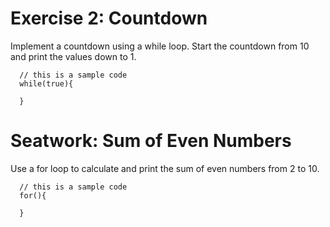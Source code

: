 

# Exercise 2: Countdown
Implement a countdown using a while loop.
Start the countdown from 10 and print the values down to 1.

```
  // this is a sample code
  while(true){
    
  }
```

# Seatwork: Sum of Even Numbers
Use a for loop to calculate and print the sum of even numbers from 2 to 10.

```
  // this is a sample code
  for(){
  
  }
```
